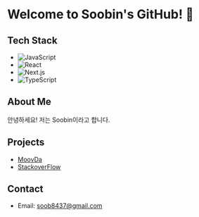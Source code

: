 # Welcome to Soobin's GitHub! 👋

## Tech Stack
- ![JavaScript](https://img.shields.io/badge/JavaScript-F7DF1E?style=flat-square&logo=javascript&logoColor=white)
- ![React](https://img.shields.io/badge/React-61DAFB?style=flat-square&logo=react&logoColor=black)
- ![Next.js](https://img.shields.io/badge/Next.js-000000?style=flat-square&logo=nextdotjs&logoColor=white)
- ![TypeScript](https://img.shields.io/badge/TypeScript-007ACC?style=flat-square&logo=typescript&logoColor=white)

## About Me
안녕하세요! 저는 Soobin이라고 합니다.

## Projects
- [MoovDa](https://github.com/codestates-seb/seb44_main_020)
- [StackoverFlow](https://github.com/codestates-seb/seb44_pre_024)

## Contact
- Email: soob8437@gmail.com
